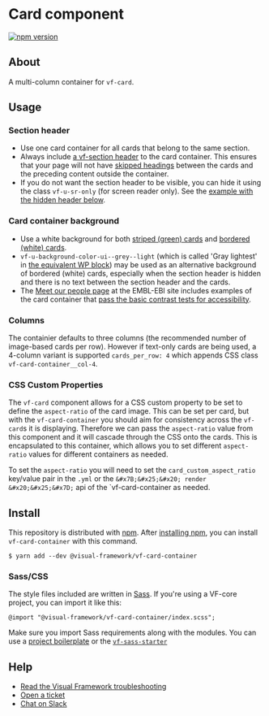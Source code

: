 # Card component

[![npm version](https://badge.fury.io/js/%40visual-framework%2Fvf-card-container.svg)](https://badge.fury.io/js/%40visual-framework%2Fvf-card-container)

## About

A multi-column container for `vf-card`.

## Usage

### Section header

- Use one card container for all cards that belong to the same section.
- Always include [a vf-section header](https://stable.visual-framework.dev/components/vf-section-header/index.html) to the card container. This ensures that your page will not have [skipped headings](https://www.w3.org/WAI/tutorials/page-structure/headings/#heading-ranks) between the cards and the preceding content outside the container.
- If you do not want the section header to be visible, you can hide it using the class `vf-u-sr-only` (for screen reader only). See the [example with the hidden header below](#examples).

### Card container background
- Use a white background for both [striped (green) cards](https://stable.visual-framework.dev/components/vf-card/#vf-card--striped) and [bordered (white) cards](https://stable.visual-framework.dev/components/vf-card/#vf-card--bordered).
- `vf-u-background-color-ui--grey--light` (which is called 'Gray lightest' in [the equivalent WP block](https://stable.visual-framework.dev/wordpress/blocks/container-block/)) may be used as an alternative background of bordered (white) cards, especially when the section header is hidden and there is no text between the section header and the cards. 
- The [Meet our people page](https://www.ebi.ac.uk/about/jobs/meet-our-people) at the EMBL-EBI site includes examples of the card container that [pass the basic contrast tests for accessibility](https://wave.webaim.org/report#/https://www.ebi.ac.uk/about/jobs/meet-our-people#).

### Columns

The containier defaults to three columns (the recommended number of image-based cards per row). However if text-only cards are being used, a 4-column variant is supported `cards_per_row: 4` which appends CSS class `vf-card-container__col-4`.

### CSS Custom Properties

The `vf-card` component allows for a CSS custom property to be set to define the `aspect-ratio` of the card image. This can be set per card, but with the `vf-card-container` you should aim for consistency across the `vf-card`s it is displaying. Therefore we can pass the `aspect-ratio` value from this component and it will cascade through the CSS onto the cards. This is encapsulated to this container, which allows you to set different `aspect-ratio` values for different containers as needed.

To set the `aspect-ratio` you will need to set the `card_custom_aspect_ratio` key/value pair in the `.yml` or the `&#x7B;&#x25;&#x20; render &#x20;&#x25;&#x7D;` api of the `vf-card-container as needed.

## Install

This repository is distributed with [npm](https://www.npmjs.com/). After [installing npm](https://nodejs.org/), you can install `vf-card-container` with this command.

```
$ yarn add --dev @visual-framework/vf-card-container
```

### Sass/CSS

The style files included are written in [Sass](https://sass-lang.com/). If you're using a VF-core project, you can import it like this:

```
@import "@visual-framework/vf-card-container/index.scss";
```

Make sure you import Sass requirements along with the modules. You can use a [project boilerplate](https://stable.visual-framework.dev/building/) or the [`vf-sass-starter`](https://stable.visual-framework.dev/components/vf-sass-starter/)

## Help

- [Read the Visual Framework troubleshooting](https://stable.visual-framework.dev/troubleshooting/)
- [Open a ticket](https://github.com/visual-framework/vf-core/issues)
- [Chat on Slack](https://join.slack.com/t/visual-framework/shared_invite/enQtNDAxNzY0NDg4NTY0LWFhMjEwNGY3ZTk3NWYxNWVjOWQ1ZWE4YjViZmY1YjBkMDQxMTNlNjQ0N2ZiMTQ1ZTZiMGM4NjU5Y2E0MjM3ZGQ)
